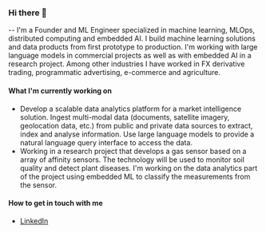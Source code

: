 ### Hi there 👋
--
I'm a Founder and ML Engineer specialized in machine learning, MLOps, distributed computing and embedded AI. I build machine learning solutions and data products from first prototype to production. I'm working with large language models in commercial projects as well as with embedded AI in a research project. Among other industries I have worked in FX derivative trading, programmatic advertising, e-commerce and agriculture.

#### What I'm currently working on

 * Develop a scalable data analytics platform for a market intelligence solution. Ingest multi-modal data (documents, satellite imagery, geolocation data, etc.) from public and private data sources to extract, index and analyse information. Use large language models to provide a natural language query interface to access the data.
 * Working in a research project that develops a gas sensor based on a array of affinity sensors. The technology will be used to monitor soil quality and detect plant diseases. I'm working on the data analytics part of the project using embedded ML to classify the measurements from the sensor.

#### How to get in touch with me
 * [LinkedIn](https://www.linkedin.com/in/asprenger/)

